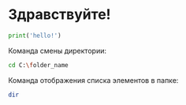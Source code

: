 # Здравствуйте! 
```py
print('hello!')
```
Команда смены директории:
```sh
cd C:\folder_name
```
Команда отображения списка элементов в папке:
```sh
dir
```